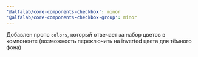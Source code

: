 ```yaml
---
'@alfalab/core-components-checkbox': minor
'@alfalab/core-components-checkbox-group': minor
---
```


Добавлен пропс `colors`, который отвечает за набор цветов в компоненте (возможность переключить на inverted цвета для тёмного фона)
